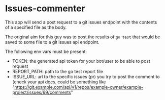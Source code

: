 # Issues-commenter

This app will send a post request to a git issues endpoint with the contents of a specified file as the body.

The original aim for this guy was to post the results of `go test` that would be saved to some file to a git issues api endpoint.

The following env vars must be present:

- TOKEN: the generated api token for your bot/user to be able to post request
- REPORT_PATH: path to the go test report file
- ISSUE_URL: url to the specific issues (pr) you try to post the comment to (check your api docs, could be something like "https://git.example.com/api/v1/repos/example-owner/example-project/issues/69/comments"
